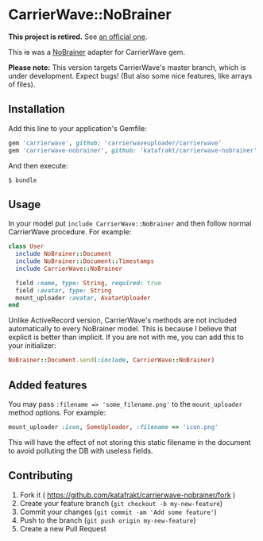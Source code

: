# CarrierWave::NoBrainer

**This project is retired.** See [an official one](https://github.com/NoBrainerORM/carrierwave-nobrainer).

This ~~is~~ was a [NoBrainer](https://github.com/nviennot/nobrainer) adapter for CarrierWave gem.

**Please note:** This version targets CarrierWave's master branch, which is under development. Expect bugs! (But also some nice features, like arrays of files). 

## Installation

Add this line to your application's Gemfile:

```ruby
gem 'carrierwave', github: 'carrierwaveuploader/carrierwave'
gem 'carrierwave-nobrainer', github: 'katafrakt/carrierwave-nobrainer'
```

And then execute:

    $ bundle

## Usage

In your model put `include CarrierWave::NoBrainer` and then follow normal CarrierWave
procedure. For example:

```ruby
class User
  include NoBrainer::Document
  include NoBrainer::Document::Timestamps
  include CarrierWave::NoBrainer

  field :name, type: String, required: true
  field :avatar, type: String
  mount_uploader :avatar, AvatarUploader
end
```

Unlike ActiveRecord version, CarrierWave's methods are not included automatically to every NoBrainer model. This is because I believe that explicit is better than implicit. If you are not with me, you can add this to your initializer:

```ruby
NoBrainer::Document.send(:include, CarrierWave::NoBrainer)
```

## Added features

You may pass `:filename => 'some_filename.png'` to
the `mount_uploader` method options. For example:

```ruby
mount_uploader :icon, SomeUploader, :filename => 'icon.png'
```

This will have the effect of not storing this static filename in the document to
avoid polluting the DB with useless fields.

## Contributing

1. Fork it ( https://github.com/katafrakt/carrierwave-nobrainer/fork )
2. Create your feature branch (`git checkout -b my-new-feature`)
3. Commit your changes (`git commit -am 'Add some feature'`)
4. Push to the branch (`git push origin my-new-feature`)
5. Create a new Pull Request
